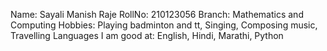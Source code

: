Name: Sayali Manish Raje 
RollNo: 210123056
Branch: Mathematics and Computing
Hobbies: Playing badminton and tt, Singing, Composing music, Travelling
Languages I am good at: English, Hindi, Marathi, Python
